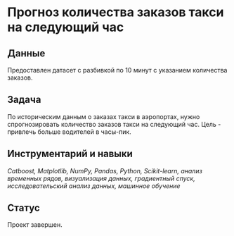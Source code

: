 # Прогноз количества заказов такси на следующий час

## Данные

Предоставлен датасет с разбивкой по 10 минут с указанием количества заказов.

## Задача

По историческим данным о заказах такси в аэропортах, нужно спрогнозировать количество заказов такси на следующий час. Цель - привлечь больше водителей в часы-пик. 

## Инструментарий и навыки

*Catboost, Matplotlib, NumPy, Pandas, Python, Scikit-learn, анализ временных рядов, визуализация данных, градиентный спуск, исследовательский анализ данных, машинное обучение*

## Статус

Проект завершен.